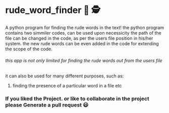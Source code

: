 # rude_word_finder 	:cursing_face:  :detective: 
A python program for finding the rude words in the text!
the python program contains two simmiler codes, can be used upon necessicity
the path of the file can be changed in the code, as per the users file position in his/her system.
the new rude words can be even added in the code for extending the scope of the code.

###### this app is not only limited for finding the rude words out from the users file
it can also be used for many different purposes, such as:
1. finding the presence of a particular word in a file 
etc


### If you liked the Project. or like to collaborate in the project please Generate a pull request  :smiley:
